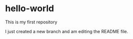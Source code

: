 # hello-world
This is my first repository

I just created a new branch and am editing the README file.
